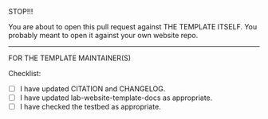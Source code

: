 STOP!!!

You are about to open this pull request against THE TEMPLATE ITSELF. You probably meant to open it against your own website repo.

---

FOR THE TEMPLATE MAINTAINER(S)

Checklist:

- [ ] I have updated CITATION and CHANGELOG.
- [ ] I have updated lab-website-template-docs as appropriate.
- [ ] I have checked the testbed as appropriate.
